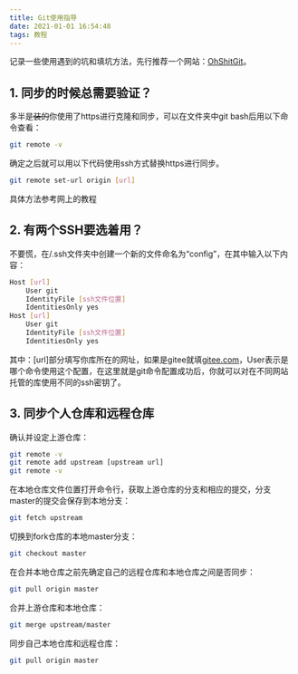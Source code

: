 ```yaml
---
title: Git使用指导
date: 2021-01-01 16:54:48
tags: 教程
---
```

记录一些使用遇到的坑和填坑方法，先行推荐一个网站：[OhShitGit](https://ohshitgit.com/zh)。

## 1. 同步的时候总需要验证？

多半是~~装的~~你使用了https进行克隆和同步，可以在文件夹中git bash后用以下命令查看：

``` bash
git remote -v
```

确定之后就可以用以下代码使用ssh方式替换https进行同步。

``` bash
git remote set-url origin [url]
```

具体方法参考网上的教程

## 2. 有两个SSH要选着用？

不要慌，在/.ssh文件夹中创建一个新的文件命名为“config”，在其中输入以下内容：

``` bash
Host [url]
    User git
    IdentityFile [ssh文件位置]
    IdentitiesOnly yes
Host [url]
    User git
    IdentityFile [ssh文件位置]
    IdentitiesOnly yes
```

其中：[url]部分填写你库所在的网址，如果是gitee就填[gitee.com](https://gitee.com)，User表示是哪个命令使用这个配置，在这里就是git命令配置成功后，你就可以对在不同网站托管的库使用不同的ssh密钥了。

## 3. 同步个人仓库和远程仓库

确认并设定上游仓库：

``` bash
git remote -v
git remote add upstream [upstream url]
git remote -v
```

在本地仓库文件位置打开命令行，获取上游仓库的分支和相应的提交，分支master的提交会保存到本地分支：

``` bash
git fetch upstream 
```

切换到fork仓库的本地master分支：

``` bash
git checkout master
```

在合并本地仓库之前先确定自己的远程仓库和本地仓库之间是否同步：

``` bash
git pull origin master
```

合并上游仓库和本地仓库：

``` bash
git merge upstream/master
```

同步自己本地仓库和远程仓库：

``` bash
git pull origin master
```
